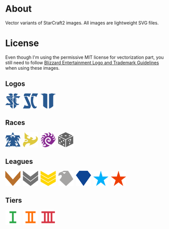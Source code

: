 # About
Vector variants of StarCraft2 images. All images are lightweight SVG files.
# License
Even though I'm using the permissive MIT license for vectorization part, you
still need to follow [Blizzard Entertainment Logo and Trademark Guidelines](https://www.blizzard.com/en-us/legal/8bcb0794-6641-4ce3-a573-8eb243bab342/blizzard-entertainment-logo-and-trademark-guidelines) when using these images.
## Logos
<img src="https://github.com/nephest/sc2-icons/blob/master/logo/logo.svg" width="48px" height="48px" alt="SarCraft2 logo"/>&#160;
<img src="https://github.com/nephest/sc2-icons/blob/master/logo/logo-text.svg" width="48px" height="48px" alt="StarCraft2 logo(text)"/>&#160;
<img src="https://github.com/nephest/sc2-icons/blob/master/logo/logo-number.svg" width="48px" height="48px" alt="StarCraft2 logo(number)"/>
## Races
<img src="https://github.com/nephest/sc2-icons/blob/master/race/terran.svg" width="48px" height="48px" alt="Terran"/>&#160;
<img src="https://github.com/nephest/sc2-icons/blob/master/race/protoss.svg" width="48px" height="48px" alt="Protoss"/>&#160;
<img src="https://github.com/nephest/sc2-icons/blob/master/race/zerg.svg" width="48px" height="48px" alt="Zerg"/>&#160;
<img src="https://github.com/nephest/sc2-icons/blob/master/race/random.svg" width="48px" height="48px" alt="Random"/>
## Leagues
<img src="https://github.com/nephest/sc2-icons/blob/master/league/bronze.svg" width="48px" height="48px" alt="Bronze"/>&#160;
<img src="https://github.com/nephest/sc2-icons/blob/master/league/silver.svg" width="48px" height="48px" alt="Silver"/>&#160;
<img src="https://github.com/nephest/sc2-icons/blob/master/league/gold.svg" width="48px" height="48px" alt="Gold"/>&#160;
<img src="https://github.com/nephest/sc2-icons/blob/master/league/platinum.svg" width="48px" height="48px" alt="Platinum"/>&#160;
<img src="https://github.com/nephest/sc2-icons/blob/master/league/diamond.svg" width="48px" height="48px" alt="Diamond"/>&#160;
<img src="https://github.com/nephest/sc2-icons/blob/master/league/master.svg" width="48px" height="48px" alt="Master"/>&#160;
<img src="https://github.com/nephest/sc2-icons/blob/master/league/grandmaster.svg" width="48px" height="48px" alt="GrandMaster"/>
## Tiers
<img src="https://github.com/nephest/sc2-icons/blob/master/league/tier-1.svg" width="48px" height="48px" alt="Tier1"/>&#160;
<img src="https://github.com/nephest/sc2-icons/blob/master/league/tier-2.svg" width="48px" height="48px" alt="Tier2"/>&#160;
<img src="https://github.com/nephest/sc2-icons/blob/master/league/tier-3.svg" width="48px" height="48px" alt="Tier3"/>
